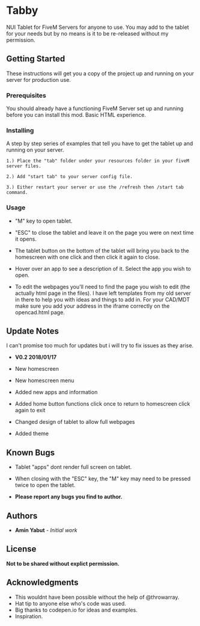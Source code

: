 # Tabby

NUI Tablet for FiveM Servers for anyone to use. You may add to the tablet for your needs but by no means is it to be re-released without my permission.

## Getting Started

These instructions will get you a copy of the project up and running on your server for production use.

### Prerequisites

You should already have a functioning FiveM Server set up and running before you can install this mod.
Basic HTML experience.

### Installing

A step by step series of examples that tell you have to get the tablet up and running on your server.

    1.) Place the "tab" folder under your resources folder in your fiveM server files.

    2.) Add "start tab" to your server config file.

    3.) Either restart your server or use the /refresh then /start tab command.

### Usage

* "M" key to open tablet.

* "ESC" to close the tablet and leave it on the page you were on next time it opens.

* The tablet button on the bottom of the tablet will bring you back to the homescreen with one click and then click it again to close.

* Hover over an app to see a description of it. Select the app you wish to open.

* To edit the webpages you'll need to find the page you wish to edit (the actually html page in the files). I have left templates from my old server in there to help you with ideas and things to add in. For your CAD/MDT make sure you add your address in the iframe correctly on the opencad.html page. 

## Update Notes

I can't promise too much for updates but i will try to fix issues as they arise.

* **V0.2 2018/01/17**

* New homescreen
* New homescreen menu
* Added new apps and information
* Added home button functions click once to return to homescreen click again to exit
* Changed design of tablet to allow full webpages
* Added theme

## Known Bugs

* Tablet "apps" dont render full screen on tablet.

* When closing with the "ESC" key, the "M" key may need to be pressed twice to open the tablet.

* **Please report any bugs you find to author.**

## Authors

* **Amin Yabut** - *Initial work*

## License

**Not to be shared without explict permission.**

## Acknowledgments

* This wouldnt have been possible without the help of @throwarray.
* Hat tip to anyone else who's code was used.
* Big thanks to codepen.io for ideas and examples.
* Inspiration.
